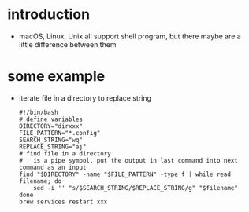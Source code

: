 # introduction
- macOS, Linux, Unix all support shell program, but there maybe are a little difference between them
# some example
- iterate file in a directory to replace string
    ```
    #!/bin/bash
    # define variables
    DIRECTORY="dirxxx"
    FILE_PATTERN="*.config"
    SEARCH_STRING="wq"
    REPLACE_STRING="aj"
    # find file in a directory
    # | is a pipe symbol, put the output in last command into next command as an input
    find "$DIRECTORY" -name "$FILE_PATTERN" -type f | while read filename; do
        sed -i '' "s/$SEARCH_STRING/$REPLACE_STRING/g" "$filename"
    done
    brew services restart xxx
    ```
